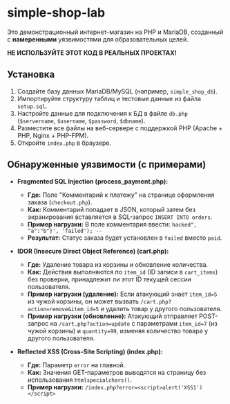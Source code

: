 # simple-shop-lab

Это демонстрационный интернет-магазин на PHP и MariaDB, созданный с **намеренными** уязвимостями для образовательных целей.

**НЕ ИСПОЛЬЗУЙТЕ ЭТОТ КОД В РЕАЛЬНЫХ ПРОЕКТАХ!**

## Установка

1.  Создайте базу данных MariaDB/MySQL (например, `simple_shop_db`).
2.  Импортируйте структуру таблиц и тестовые данные из файла `setup.sql`.
3.  Настройте данные для подключения к БД в файле `db.php` (`$servername`, `$username`, `$password`, `$dbname`).
4.  Разместите все файлы на веб-сервере с поддержкой PHP (Apache + PHP, Nginx + PHP-FPM).
5.  Откройте `index.php` в браузере.

## Обнаруженные уязвимости (с примерами)

*   **Fragmented SQL Injection (process_payment.php):**
    *   **Где:** Поле "Комментарий к платежу" на странице оформления заказа (`checkout.php`).
    *   **Как:** Комментарий попадает в JSON, который затем без экранирования вставляется в SQL-запрос `INSERT INTO orders`.
    *   **Пример нагрузки:** В поле комментария ввести: `hacked", "a":"b"}', 'failed'); -- `
    *   **Результат:** Статус заказа будет установлен в `failed` вместо `paid`.

*   **IDOR (Insecure Direct Object Reference) (cart.php):**
    *   **Где:** Удаление товара из корзины и обновление количества.
    *   **Как:** Действия выполняются по `item_id` (ID записи в `cart_items`) без проверки, принадлежит ли этот ID текущей сессии пользователя.
    *   **Пример нагрузки (удаление):** Если атакующий знает `item_id=5` из чужой корзины, он может вызвать `/cart.php?action=remove&item_id=5` и удалить товар у другого пользователя.
    *   **Пример нагрузки (обновление):** Атакующий отправляет POST-запрос на `/cart.php?action=update` с параметрами `item_id=7` (из чужой корзины) и `quantity=99`, изменяя количество товара у другого пользователя.

*   **Reflected XSS (Cross-Site Scripting) (index.php):**
    *   **Где:** Параметр `error` на главной.
    *   **Как:** Значения GET-параметров выводятся на страницу без использования `htmlspecialchars()`.
    *   **Пример нагрузки:** `/index.php?error=<script>alert('XSS1')</script>`